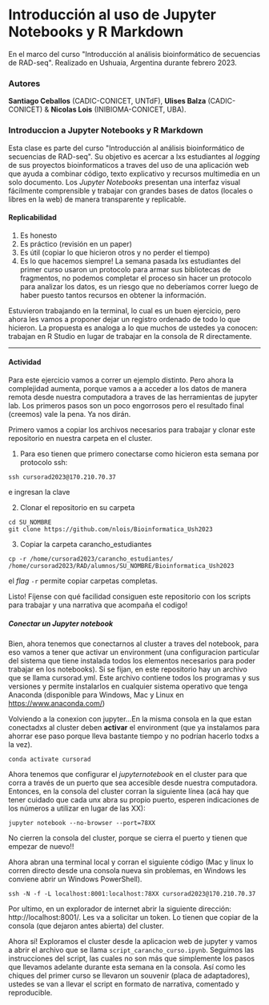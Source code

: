 # Introducción al uso de Jupyter Notebooks y R Markdown
En el marco del curso "Introducción al análisis bioinformático de secuencias de RAD-seq". Realizado en Ushuaia, Argentina durante febrero 2023.

### Autores
**Santiago Ceballos** (CADIC-CONICET, UNTdF), **Ulises Balza** (CADIC-CONICET) & **Nicolas Lois** (INIBIOMA-CONICET, UBA).

### Introduccion a Jupyter Notebooks y R Markdown
Esta clase es parte del curso "Introducción al análisis bioinformático de secuencias de RAD-seq". Su objetivo es acercar a lxs estudiantes al _logging_  de sus proyectos bioinformaticos a traves del uso de una aplicación web que ayuda a combinar código, texto explicativo y recursos multimedia en un solo documento. Los _Jupyter Notebooks_ presentan una interfaz visual fácilmente comprensible y trabajar con grandes bases de datos (locales o libres en la web) de manera transparente y replicable.

#### Replicabilidad
1. Es honesto
2. Es práctico (revisión en un paper)
3. Es útil (copiar lo que hicieron otros y no perder el tiempo)
4. Es lo que hacemos siempre! La semana pasada lxs estudiantes del primer curso usaron un protocolo para armar sus bibliotecas de fragmentos, no podemos completar el proceso sin hacer un protocolo para analizar los datos, es un riesgo que no deberíamos correr luego de haber puesto tantos recursos en obtener la información.

Estuvieron trabajando en la terminal, lo cual es un buen ejercicio, pero ahora les vamos a proponer dejar un registro ordenado de todo lo que hicieron. La propuesta es analoga a lo que muchos de ustedes ya conocen: trabajan en R Studio en lugar de trabajar en la consola de R directamente.

---------------------------------------

#### Actividad
Para este ejercicio vamos a correr un ejemplo distinto. Pero ahora la complejidad aumenta, porque vamos a a acceder a los datos de manera remota desde nuestra computadora a traves de las herramientas de jupyter lab. Los primeros pasos son un poco engorrosos pero el resultado final (creemos) vale la pena. Ya nos dirán.

Primero vamos a copiar los archivos necesarios para trabajar y clonar este repositorio en nuestra carpeta en el cluster.

1. Para eso tienen que primero conectarse como hicieron esta semana por protocolo ssh:
```console
ssh cursorad2023@170.210.70.37 
```
e ingresan la clave

2. Clonar el repositorio en su carpeta
```console
cd SU_NOMBRE
git clone https://github.com/nlois/Bioinformatica_Ush2023
```

3. Copiar la carpeta carancho_estudiantes 

```console
cp -r /home/cursorad2023/carancho_estudiantes/ /home/cursorad2023/RAD/alumnos/SU_NOMBRE/Bioinformatica_Ush2023
```
el _flag_ ```-r``` permite copiar carpetas completas.

Listo! Fíjense con qué facilidad consiguen este repositorio con los scripts para trabajar y una narrativa que acompaña el codigo! 

##### Conectar un Jupyter notebook
Bien, ahora tenemos que conectarnos al cluster a traves del notebook, para eso vamos a tener que activar un environment (una configuracion particular del sistema que tiene instalada todos los elementos necesarios para poder trabajar en los notebooks). Si se fijan, en este repositorio hay un archivo que se llama cursorad.yml. Este archivo contiene todos los programas y sus versiones y permite instalarlos en cualquier sistema operativo que tenga Anaconda (disponible para Windows, Mac y Linux en https://www.anaconda.com/)

Volviendo a la conexion con jupyter...En la misma consola en la que estan conectadxs al cluster deben **activar** el environment (que ya instalamos para ahorrar ese paso porque lleva bastante tiempo y no podrían hacerlo todxs a la vez).

```console
conda activate cursorad
```

Ahora tenemos que configurar el _jupyternotebook_ en el cluster para que corra a través de un puerto que sea accesible desde nuestra computadora. Entonces, en la consola del cluster corran la siguiente línea (acá hay que tener cuidado que cada unx abra su propio puerto, esperen indicaciones de los números a utilizar en lugar de las XX):

```console
jupyter notebook --no-browser --port=78XX
```

No cierren la consola del cluster, porque se cierra el puerto y tienen que empezar de nuevo!! 

Ahora abran una terminal local y corran el siguiente código (Mac y linux lo corren directo desde una consola nueva sin problemas, en Windows les conviene abrir un Windows PowerShell).

```console
ssh -N -f -L localhost:8001:localhost:78XX cursorad2023@170.210.70.37 
```  

Por ultimo, en un explorador de internet abrir la siguiente dirección: http://localhost:8001/. Les va a solicitar un token. Lo tienen que copiar de la consola (que dejaron antes abierta) del cluster.

Ahora sí! Exploramos el cluster desde la aplicacion web de jupyter y vamos a abrir el archivo que se llama ```script_carancho_curso.ipynb```. Seguimos las instrucciones del script, las cuales no son más que simplemente los pasos que llevamos adelante durante esta semana en la consola. Así como les chiques del primer curso se llevaron un souvenir (placa de adaptadores), ustedes se van a llevar el script en formato de narrativa, comentado y reproducible.
